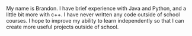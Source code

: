 My name is Brandon. I have brief experience with Java and Python, and a little bit more with c++. I have never written any code outside of school courses. I hope to improve my ability to learn independently so that I can create more useful projects outside of school.
